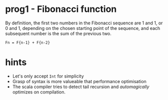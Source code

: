 # prog1 - Fibonacci function

By definition, the first two numbers in the Fibonacci sequence are 1 and 1, or 0 and 1, depending on the chosen starting point of the sequence, and each subsequent number is the sum of the previous two.

`Fn = F{n-1} + F{n-2}`

# hints

- Let's only accept `Int` for simplicity
- Grasp of syntax is more valueable that performance optimisation
- The scala compiler tries to detect tail recursion and _automagically_ optimizes on compilation.

